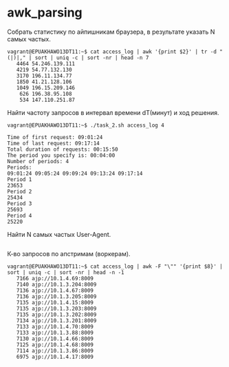 # awk_parsing
Собрать статистику по айпишникам браузера, в результате указать N самых частых.
```
vagrant@EPUAKHAWO13DT11:~$ cat access_log | awk '{print $2}' | tr -d "(|)|," | sort | uniq -c | sort -nr | head -n 7
   4464 54.246.139.111
   4219 54.77.132.130
   3170 196.11.134.77
   1850 41.21.128.106
   1049 196.15.209.146
    626 196.38.95.108
    534 147.110.251.87
```
Найти частоту запросов в интервал времени dT(минут) и ход решения.
```
vagrant@EPUAKHAWO13DT11:~$ ./task_2.sh access_log 4

Time of first request: 09:01:24
Time of last request: 09:17:14
Total duration of requests: 00:15:50
The period you specify is: 00:04:00
Number of periods: 4
Periods:
09:01:24 09:05:24 09:09:24 09:13:24 09:17:14
Period 1
23653
Period 2
25434
Period 3
25693
Period 4
25220
```
Найти N самых частых User-Agent.
```

```
К-во запросов по апстримам (воркерам).
```
vagrant@EPUAKHAWO13DT11:~$ cat access_log | awk -F "\"" '{print $8}' | sort | uniq -c | sort -nr | head -n -1
   7166 ajp://10.1.4.69:8009
   7140 ajp://10.1.3.204:8009
   7136 ajp://10.1.4.67:8009
   7136 ajp://10.1.3.205:8009
   7135 ajp://10.1.4.15:8009
   7135 ajp://10.1.3.203:8009
   7135 ajp://10.1.3.202:8009
   7134 ajp://10.1.3.201:8009
   7133 ajp://10.1.4.70:8009
   7133 ajp://10.1.3.88:8009
   7130 ajp://10.1.4.66:8009
   7125 ajp://10.1.4.68:8009
   7114 ajp://10.1.3.86:8009
   6975 ajp://10.1.4.17:8009
```
